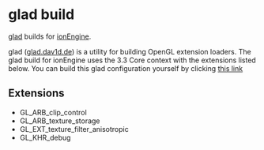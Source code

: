 glad build
==========

[glad](https://github.com/Dav1dde/glad) builds for [ionEngine](https://github.com/iondune/ionEngine).

glad ([glad.dav1d.de](http://glad.dav1d.de/)) is a utility for building OpenGL extension loaders.
The glad build for ionEngine uses the 3.3 Core context with the extensions listed below.
You can build this glad configuration yourself by clicking [this link](http://glad.dav1d.de/#profile=core&api=gl%3D3.3&api=gles1%3Dnone&api=gles2%3Dnone&api=glsc2%3Dnone&extensions=GL_ARB_clip_control&extensions=GL_ARB_texture_storage&extensions=GL_EXT_texture_filter_anisotropic&extensions=GL_KHR_debug&language=c&specification=gl&loader=on)

Extensions
----------
- GL_ARB_clip_control
- GL_ARB_texture_storage
- GL_EXT_texture_filter_anisotropic
- GL_KHR_debug
